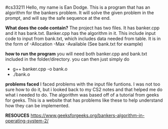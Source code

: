 #cs33211
Hello, my name is Ean Dodge. This is a program that has an algorithm for the bankers problem. It will solve the given problem in the prompt, and will say the safe sequence at the end.

**What does the code contain?**
The project has two files.
It has banker.cpp and it has bank.txt. Banker.cpp has the algorithm in it. This include input code to input from bank.txt, which includes data needed from table. It is in the form of 
-Allocation
-Max
-Available
(See bank.txt for example)

**how to run the program**
you will need both banker.cpp and bank.txt included in the folder/directory.
you can then just simply do
- g++ banker.cpp -o bank.o
- ./bank.o

**problems faced**
I faced problems with the input file funtions. I was not too sure how to do it, but i looked back to my CS2 
notes and that helped me do what i needed to do. The algorithm was based off of a tutorial from geeks for geeks. This is a website that has problems like these to help understand how they can be implemented.

**RESOUCES**
https://www.geeksforgeeks.org/bankers-algorithm-in-operating-system-2/